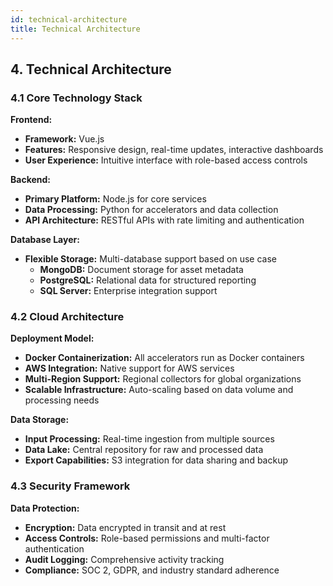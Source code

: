 ```yaml
---
id: technical-architecture
title: Technical Architecture
---
```


## 4. Technical Architecture

### 4.1 Core Technology Stack

**Frontend:**
- **Framework:** Vue.js
- **Features:** Responsive design, real-time updates, interactive dashboards
- **User Experience:** Intuitive interface with role-based access controls

**Backend:**
- **Primary Platform:** Node.js for core services
- **Data Processing:** Python for accelerators and data collection
- **API Architecture:** RESTful APIs with rate limiting and authentication

**Database Layer:**
- **Flexible Storage:** Multi-database support based on use case
  - **MongoDB:** Document storage for asset metadata
  - **PostgreSQL:** Relational data for structured reporting
  - **SQL Server:** Enterprise integration support

### 4.2 Cloud Architecture

**Deployment Model:**
- **Docker Containerization:** All accelerators run as Docker containers
- **AWS Integration:** Native support for AWS services
- **Multi-Region Support:** Regional collectors for global organizations
- **Scalable Infrastructure:** Auto-scaling based on data volume and processing needs

**Data Storage:**
- **Input Processing:** Real-time ingestion from multiple sources
- **Data Lake:** Central repository for raw and processed data
- **Export Capabilities:** S3 integration for data sharing and backup

### 4.3 Security Framework

**Data Protection:**
- **Encryption:** Data encrypted in transit and at rest
- **Access Controls:** Role-based permissions and multi-factor authentication
- **Audit Logging:** Comprehensive activity tracking
- **Compliance:** SOC 2, GDPR, and industry standard adherence
